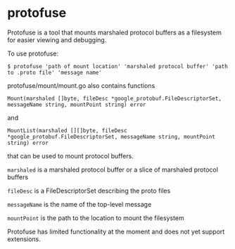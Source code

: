 # protofuse

Protofuse is a tool that mounts marshaled protocol buffers as a filesystem for easier viewing and debugging.

To use protofuse:

`$ protofuse 'path of mount location' 'marshaled protocol buffer' 'path to .proto file' 'message name'`

protofuse/mount/mount.go also contains functions

`Mount(marshaled []byte, fileDesc *google_protobuf.FileDescriptorSet, messageName string, mountPoint string) error`

and

`MountList(marshaled [][]byte, fileDesc *google_protobuf.FileDescriptorSet, messageName string, mountPoint string) error`

that can be used to mount protocol buffers.

`marshaled` is a marshaled protocol buffer or a slice of marshaled protocol buffers

`fileDesc` is a FileDescriptorSet describing the proto files

`messageName` is the name of the top-level message

`mountPoint` is the path to the location to mount the filesystem


Protofuse has limited functionality at the moment and does not yet support extensions.

